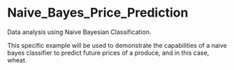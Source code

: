 # Naive_Bayes_Price_Prediction
Data analysis using Naive Bayesian Classification.

This specific example will be used to demonstrate the capabilities of a naive bayes classifier to predict future prices of a produce, and in this case, wheat.
